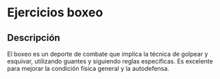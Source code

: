 # Ejercicios boxeo

## Descripción
El boxeo es un deporte de combate que implica la técnica de golpear y esquivar, utilizando guantes y siguiendo reglas específicas. Es excelente para mejorar la condición física general y la autodefensa.